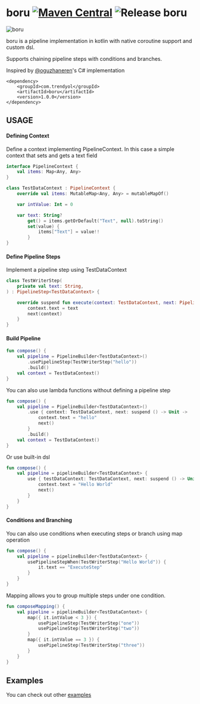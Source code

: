 # boru [![Maven Central](https://maven-badges.herokuapp.com/maven-central/com.trendyol/boru/badge.svg)](https://maven-badges.herokuapp.com/maven-central/cz.jirutka.rsql/rsql-parser) ![Release boru](https://github.com/Trendyol/boru/actions/workflows/release.yml/badge.svg)


![boru](https://user-images.githubusercontent.com/21153996/133256800-8d51f5e5-1cc5-45d2-a195-28e95f1cb92c.jpeg)

boru is a pipeline implementation in kotlin with native coroutine support and custom dsl.

Supports chaining pipeline steps with conditions and branches.

Inspired by [@oguzhaneren](https://github.com/oguzhaneren)'s C# implementation


```
<dependency>
    <groupId>com.trendyol</groupId>
    <artifactId>boru</artifactId>
    <version>1.0.0</version>
</dependency>
```

## USAGE

#### Defining Context

Define a context implementing PipelineContext. In this case a simple context that sets and gets a text field

```kotlin
interface PipelineContext {
    val items: Map<Any, Any>
}

class TestDataContext : PipelineContext {
    override val items: MutableMap<Any, Any> = mutableMapOf()

    var intValue: Int = 0

    var text: String?
        get() = items.getOrDefault("Text", null).toString()
        set(value) {
            items["Text"] = value!!
        }
}
```

#### Define Pipeline Steps

Implement a pipeline step using TestDataContext

```kotlin
class TestWriterStep(
    private val text: String,
) : PipelineStep<TestDataContext> {

    override suspend fun execute(context: TestDataContext, next: PipelineStepDelegate<TestDataContext>) {
        context.text = text
        next(context)
    }
}
```

#### Build Pipeline

```kotlin
fun compose() {
    val pipeline = PipelineBuilder<TestDataContext>()
        .usePipelineStep(TestWriterStep("hello"))
        .build()
    val context = TestDataContext()
}
```

You can also use lambda functions without defining a pipeline step

```kotlin
fun compose() {
    val pipeline = PipelineBuilder<TestDataContext>()
        .use { context: TestDataContext, next: suspend () -> Unit ->
            context.text = "hello"
            next()
        }
        .build()
    val context = TestDataContext()
}
```

Or use built-in dsl

```kotlin
fun compose() {
    val pipeline = pipelineBuilder<TestDataContext> {
        use { testDataContext: TestDataContext, next: suspend () -> Unit ->
            context.text = "Hello World"
            next()
        }
    }
}
```

#### Conditions and Branching

You can also use conditions when executing steps or branch using map operation

```kotlin
fun compose() {
    val pipeline = pipelineBuilder<TestDataContext> {
        usePipelineStepWhen(TestWriterStep("Hello World")) {
            it.text == "ExecuteStep"
        }
    }
}
```

Mapping allows you to group multiple steps under one condition.

```kotlin
fun composeMapping() {
    val pipeline = pipelineBuilder<TestDataContext> {
        map({ it.intValue < 3 }) {
            usePipelineStep(TestWriterStep("one"))
            usePipelineStep(TestWriterStep("two"))
        }
        map({ it.intValue == 3 }) {
            usePipelineStep(TestWriterStep("three"))
        }
    }
}
```

## Examples
You can check out other [examples](/examples)